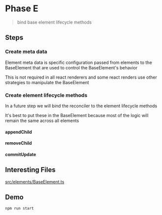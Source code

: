 # Phase E

> bind base element lifecycle methods

## Steps

### Create meta data

Element meta data is specific configuration passed from elements to the BaseElement
that are used to control the BaseElement's behavior

This is not required in all react renderers and some react renders use other
strategies to manipulate the BaseElement

### Create element lifecycle methods

In a future step we will bind the reconciler to the element lifecycle methods

It's best to put these in the BaseElement because most of the logic will remain
the same across all elements

#### appendChild

#### removeChild

#### commitUpdate

## Interesting Files

[src/elements/BaseElement.ts](src/elements/BaseElement.ts)

## Demo

```sh
npm run start
```
